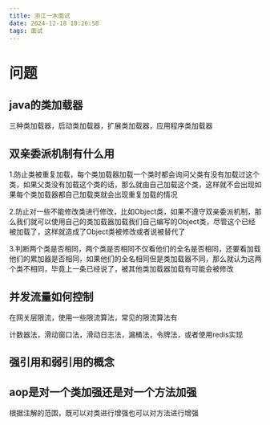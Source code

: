```yaml
---
title: 浙江一木面试
date: 2024-12-18 18:26:58
tags: 面试
---
```


# 问题

## java的类加载器

三种类加载器，启动类加载器，扩展类加载器，应用程序类加载器

## 双亲委派机制有什么用

1.防止类被重复加载，每个类加载器加载一个类时都会询问父类有没有加载过这个类，如果父类没有加载这个类的话，那么就由自己加载这个类，这样就不会出现如果每个类加载器都自己加载类就会出现重复加载的情况

2.防止对一些不能修改类进行修改，比如Object类，如果不遵守双亲委派机制，那么我们就可以使用自己的类加载器加载我们自己编写的Object类，尽管这个已经被加载了，这样就造成了Object类被修改或者说被替代了

3.判断两个类是否相同，两个类是否相同不仅看他们的全名是否相同，还要看加载他们的累加器是否相同，如果他们的全名相同但是类加载器不同，那么就认为这两个类不相同，毕竟上一条已经说了，被其他类加载器加载有可能会被修改

## 并发流量如何控制

<!-- more -->

在网关层限流，使用一些限流算法，常见的限流算法有

计数器法，滑动窗口法，滑动日志法，漏桶法，令牌法，或者使用redis实现

## 强引用和弱引用的概念

## aop是对一个类加强还是对一个方法加强

根据注解的范围，既可以对类进行增强也可以对方法进行增强
